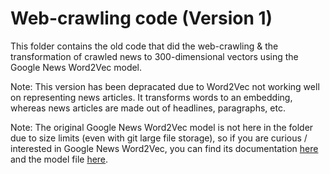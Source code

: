 # Web-crawling code (Version 1)

This folder contains the old code that did the web-crawling & the transformation of crawled news to 300-dimensional vectors using the Google News Word2Vec model.

Note: This version has been depracated due to Word2Vec not working well on representing news articles. It transforms words to an embedding, whereas news articles are made out of headlines, paragraphs, etc.

Note: The original Google News Word2Vec model is not here in the folder due to size limits (even with git large file storage), so if you are curious / interested in Google News Word2Vec, you can find its documentation [here](https://code.google.com/archive/p/word2vec/) and the model file [here](https://drive.google.com/file/d/0B7XkCwpI5KDYNlNUTTlSS21pQmM/edit?resourcekey=0-wjGZdNAUop6WykTtMip30g).